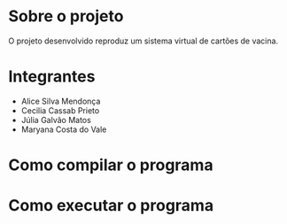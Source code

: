 # Sobre o projeto
  O projeto desenvolvido reproduz um sistema virtual de cartões de vacina. 
# Integrantes
  - Alice Silva Mendonça
  - Cecilia Cassab Prieto
  - Júlia Galvão Matos
  - Maryana Costa do Vale
# Como compilar o programa
# Como executar o programa
